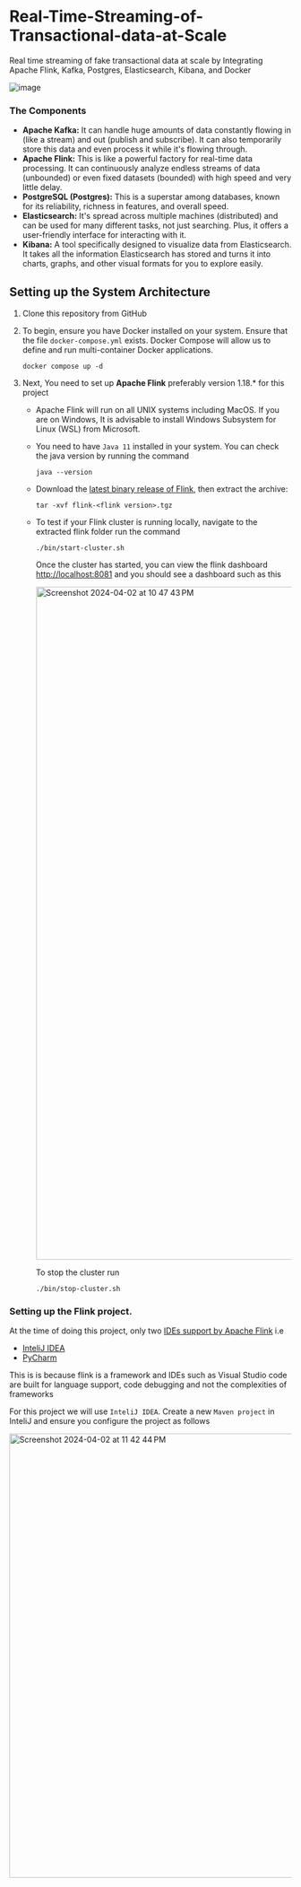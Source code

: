 # Real-Time-Streaming-of-Transactional-data-at-Scale
Real time streaming of fake transactional data at scale by Integrating Apache Flink, Kafka, Postgres, Elasticsearch, Kibana, and Docker

![image](https://github.com/Ndaruga/Real-Time-Streaming-of-Transactional-data-at-Scale/assets/68260816/23551617-fa28-4fa0-b497-c1db715e6eb0)


### The Components
* **Apache Kafka:** It can handle huge amounts of data constantly flowing in (like a stream) and out (publish and subscribe). It can also temporarily store this data and even process it while it's flowing through.
* **Apache Flink:** This is like a powerful factory for real-time data processing. It can continuously analyze endless streams of data (unbounded) or even fixed datasets (bounded) with high speed and very little delay.
* **PostgreSQL (Postgres):** This is a superstar among databases, known for its reliability, richness in features, and overall speed.
* **Elasticsearch:**  It's spread across multiple machines (distributed) and can be used for many different tasks, not just searching. Plus, it offers a user-friendly interface for interacting with it.
* **Kibana:** A tool specifically designed to visualize data from Elasticsearch. It takes all the information Elasticsearch has stored and turns it into charts, graphs, and other visual formats for you to explore easily.

## Setting up the System Architecture 
1. Clone this repository from GitHub
2. To begin, ensure you have Docker installed on your system. Ensure that the file `docker-compose.yml` exists. Docker Compose will allow us to define and run multi-container Docker applications. 

    ```
    docker compose up -d
    ```
3. Next, You need to set up **Apache Flink** preferably version 1.18.* for this project
   *    Apache Flink will run on all UNIX systems including MacOS. If you are on Windows, It is advisable to install Windows Subsystem for Linux (WSL) from Microsoft.
   *    You need to have `Java 11` installed in your system. You can check the java version by running the command
           ```
           java --version
           ```
   *    Download the [latest binary release of Flink](https://flink.apache.org/downloads.html), then extract the archive:
           ```
           tar -xvf flink-<flink version>.tgz
           ```
       
   *    To test if your Flink cluster is running locally, navigate to the extracted flink folder run the command
         ```
         ./bin/start-cluster.sh
         ```
         Once the cluster has started, you can view the flink dashboard [http://localhost:8081](http://localhost:8081) and you should see a dashboard such as this

        <img width="1200" alt="Screenshot 2024-04-02 at 10 47 43 PM" src="https://github.com/Ndaruga/Real-Time-Streaming-of-Transactional-data-at-Scale/assets/68260816/0d43ecde-d5a7-416a-9a18-1e023acf55fb">

        To stop the cluster run
        ```
        ./bin/stop-cluster.sh
        ```

### Setting up the Flink project.
At the time of doing this project, only two [IDEs support by Apache Flink](https://nightlies.apache.org/flink/flink-docs-release-1.14/docs/flinkdev/ide_setup/) i.e
*    [InteliJ IDEA](https://www.jetbrains.com/idea/download/)
*    [PyCharm](https://www.jetbrains.com/pycharm/download/)

This is is because flink is a framework and IDEs such as Visual Studio code are built for language support, code debugging and not the complexities of frameworks

For this project we will use `InteliJ IDEA`. Create a new `Maven project` in InteliJ and ensure you configure the project as follows

<img width="792" alt="Screenshot 2024-04-02 at 11 42 44 PM" src="https://github.com/Ndaruga/Real-Time-Streaming-of-Transactional-data-at-Scale/assets/68260816/1ca775e2-1940-44fd-a89d-76997d6c56c8">


